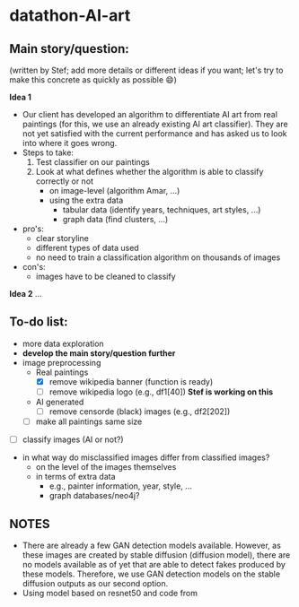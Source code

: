 # datathon-AI-art

## Main story/question:

(written by Stef; add more details or different ideas if you want; let's try to make this concrete as quickly as possible :smile:)

**Idea 1**
- Our client has developed an algorithm to differentiate AI art from real paintings (for this, we use an already existing AI art classifier). They are not yet satisfied with the current performance and has asked us to look into where it goes wrong.
- Steps to take:
  1) Test classifier on our paintings
  2) Look at what defines whether the algorithm is able to classify correctly or not
      - on image-level (algorithm Amar, ...)
      - using the extra data
        - tabular data (identify years, techniques, art styles, ...)
        - graph data (find clusters, ...)
 - pro's:
    - clear storyline
    - different types of data used
    - no need to train a classification algorithm on thousands of images
- con's:
  - images have to be cleaned to classify
  
**Idea 2**
...

## To-do list:
- more data exploration
- **develop the main story/question further**
- image preprocessing
  - Real paintings
    - [x] remove wikipedia banner (function is ready)
    - [ ] remove wikipedia logo (e.g., df1[40])  **Stef is working on this**
  - AI generated
    - [ ] remove censorde (black) images (e.g., df2[202])
  - [ ] make all paintings same size
- [ ] classify images (AI or not?)
- in what way do misclassified images differ from classified images?
  - on the level of the images themselves
  - in terms of extra data
    - e.g., painter information, year, style, ...
    - graph databases/neo4j?




## NOTES
- There are already a few GAN detection models available. However, as these images are created by stable diffusion (diffusion model), there are no models available as of yet that are able to detect fakes produced by these models. Therefore, we use GAN detection models on the stable diffusion outputs as our second option.
- Using model based on resnet50 and code from 
